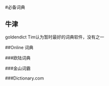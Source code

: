 #必备词典



## 牛津
goldendict
Tim认为暂时最好的词典软件，没有之一





##Online 词典

###欧陆词典



###金山词霸


###Dictionary.com
